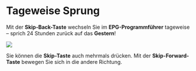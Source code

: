# Tageweise Sprung

Mit der **Skip-Back-Taste** wechseln Sie im **EPG-Programmführer** tageweise – sprich 24 Stunden zurück auf das **Gestern**!

![](https://manula.r.sizr.io/large/user/16317/img/tv-replay-guide-2.png)

Sie können die **Skip-Taste** auch mehrmals drücken. Mit der **Skip-Forward-Taste** bewegen Sie sich in die andere Richtung.

